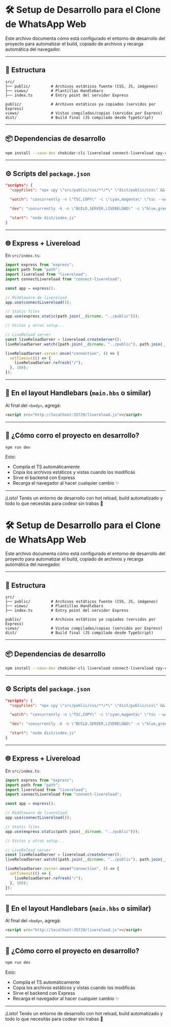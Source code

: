 # 🛠️ Setup de Desarrollo para el Clone de WhatsApp Web

Este archivo documenta cómo está configurado el entorno de desarrollo del proyecto para automatizar el build, copiado de archivos y recarga automática del navegador.

---

## 📁 Estructura

```
src/
├── public/         # Archivos estáticos fuente (CSS, JS, imágenes)
├── views/          # Plantillas Handlebars
├── index.ts        # Entry point del servidor Express

public/             # Archivos estáticos ya copiados (servidos por Express)
views/              # Vistas compiladas/copias (servidas por Express)
dist/               # Build final (JS compilado desde TypeScript)
```

---

## 📦 Dependencias de desarrollo

```bash
npm install --save-dev chokidar-cli livereload connect-livereload cpy-cli concurrently
```

---

## ⚙️ Scripts del `package.json`

```json
"scripts": {
  "copyFiles": "npx cpy \"src/public/css/**/*\" \"dist/public/css\" && npx cpy \"src/views/**/*\" \"dist/views\"",

  "watch": "concurrently -n \"TSC,COPY\" -c \"cyan,magenta\" \"tsc --watch\" \"npx chokidar \\\"src/public/**/*\\\" \\\"src/views/**/*\\\" -c \\\"npm run copyFiles\\\"\"",

  "dev": "concurrently -k -n \"BUILD,SERVER,LIVERELOAD\" -c \"blue,green,yellow\" \"npm run watch\" \"node --watch --loader ts-node/esm src/index.ts\" \"npx livereload dist --quiet\"",

  "start": "node dist/index.js"
}
```

---

## 🌐 Express + Livereload

En `src/index.ts`:

```ts
import express from "express";
import path from "path";
import livereload from "livereload";
import connectLivereload from "connect-livereload";

const app = express();

// Middleware de livereload
app.use(connectLivereload());

// Static files
app.use(express.static(path.join(__dirname, "../public")));

// Vistas y otros setup...

// LiveReload server
const liveReloadServer = livereload.createServer();
liveReloadServer.watch([path.join(__dirname, "../public"), path.join(__dirname, "../views")]);

liveReloadServer.server.once("connection", () => {
  setTimeout(() => {
    liveReloadServer.refresh("/");
  }, 100);
});
```

---

## 🧩 En el layout Handlebars (`main.hbs` o similar)

Al final del `<body>`, agregá:

```html
<script src="http://localhost:35729/livereload.js"></script>
```

---

## 🚀 ¿Cómo corro el proyecto en desarrollo?

```bash
npm run dev
```

Esto:

- Compila el TS automáticamente
- Copia los archivos estáticos y vistas cuando los modificás
- Sirve el backend con Express
- Recarga el navegador al hacer cualquier cambio ✨

---

¡Listo! Tenés un entorno de desarrollo con hot reload, build automatizado y todo lo que necesitás para codear sin trabas 💪

# 🛠️ Setup de Desarrollo para el Clone de WhatsApp Web

Este archivo documenta cómo está configurado el entorno de desarrollo del proyecto para automatizar el build, copiado de archivos y recarga automática del navegador.

---

## 📁 Estructura

```
src/
├── public/         # Archivos estáticos fuente (CSS, JS, imágenes)
├── views/          # Plantillas Handlebars
├── index.ts        # Entry point del servidor Express

public/             # Archivos estáticos ya copiados (servidos por Express)
views/              # Vistas compiladas/copias (servidas por Express)
dist/               # Build final (JS compilado desde TypeScript)
```

---

## 📦 Dependencias de desarrollo

```bash
npm install --save-dev chokidar-cli livereload connect-livereload cpy-cli concurrently
```

---

## ⚙️ Scripts del `package.json`

```json
"scripts": {
  "copyFiles": "npx cpy \"src/public/css/**/*\" \"dist/public/css\" && npx cpy \"src/views/**/*\" \"dist/views\"",

  "watch": "concurrently -n \"TSC,COPY\" -c \"cyan,magenta\" \"tsc --watch\" \"npx chokidar \\\"src/public/**/*\\\" \\\"src/views/**/*\\\" -c \\\"npm run copyFiles\\\"\"",

  "dev": "concurrently -k -n \"BUILD,SERVER,LIVERELOAD\" -c \"blue,green,yellow\" \"npm run watch\" \"node --watch --loader ts-node/esm src/index.ts\" \"npx livereload dist --quiet\"",

  "start": "node dist/index.js"
}
```

---

## 🌐 Express + Livereload

En `src/index.ts`:

```ts
import express from "express";
import path from "path";
import livereload from "livereload";
import connectLivereload from "connect-livereload";

const app = express();

// Middleware de livereload
app.use(connectLivereload());

// Static files
app.use(express.static(path.join(__dirname, "../public")));

// Vistas y otros setup...

// LiveReload server
const liveReloadServer = livereload.createServer();
liveReloadServer.watch([path.join(__dirname, "../public"), path.join(__dirname, "../views")]);

liveReloadServer.server.once("connection", () => {
  setTimeout(() => {
    liveReloadServer.refresh("/");
  }, 100);
});
```

---

## 🧩 En el layout Handlebars (`main.hbs` o similar)

Al final del `<body>`, agregá:

```html
<script src="http://localhost:35729/livereload.js"></script>
```

---

## 🚀 ¿Cómo corro el proyecto en desarrollo?

```bash
npm run dev
```

Esto:

- Compila el TS automáticamente
- Copia los archivos estáticos y vistas cuando los modificás
- Sirve el backend con Express
- Recarga el navegador al hacer cualquier cambio ✨

---

¡Listo! Tenés un entorno de desarrollo con hot reload, build automatizado y todo lo que necesitás para codear sin trabas 💪
